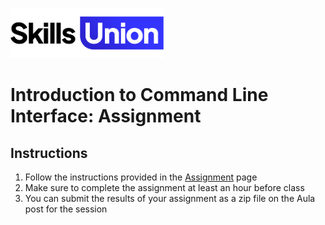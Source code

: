 [<img src="assets/images/su-logo.png" alt="Skills Union Logo" height="80px" />](https://www.skillsunion.com/)

# Introduction to Command Line Interface: Assignment

## Instructions

1. Follow the instructions provided in the [Assignment](Assignment.md) page
1. Make sure to complete the assignment at least an hour before class
1. You can submit the results of your assignment as a zip file on the Aula post for the session
